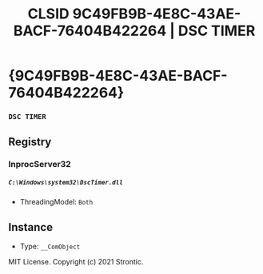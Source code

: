 ﻿---
title: "CLSID 9C49FB9B-4E8C-43AE-BACF-76404B422264 | DSC TIMER"
excerpt: What is COM-Object CLSID 9C49FB9B-4E8C-43AE-BACF-76404B422264?
---

# {9C49FB9B-4E8C-43AE-BACF-76404B422264}

### `DSC TIMER`

## Registry


### InprocServer32

##### `C:\Windows\system32\DscTimer.dll`
* ThreadingModel: `Both`

## Instance

* Type: `__ComObject`

MIT License. Copyright (c) 2021 Strontic.


